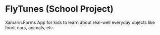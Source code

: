 # FlyTunes (School Project)
Xamarin.Forms App for kids to learn about real-well everyday objects like food, cars, animals, etc.
